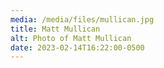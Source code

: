 ```yaml
---
media: /media/files/mullican.jpg
title: Matt Mullican
alt: Photo of Matt Mullican
date: 2023-02-14T16:22:00-0500
---
```

